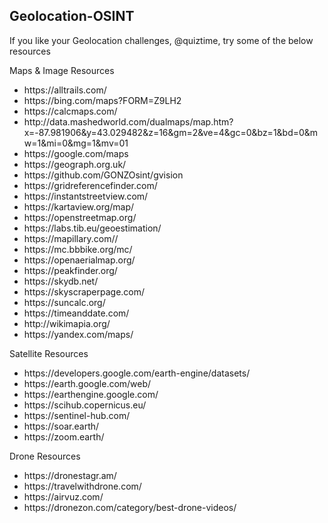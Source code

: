 ## Geolocation-OSINT
<p>If you like your Geolocation challenges, @quiztime, try some of the below resources</p>
<p>Maps & Image Resources</p>
<ul>
 <li>https://alltrails.com/</li>
 <li>https://bing.com/maps?FORM=Z9LH2</li>
 <li>https://calcmaps.com/</li>
 <li>http://data.mashedworld.com/dualmaps/map.htm?x=-87.981906&y=43.029482&z=16&gm=2&ve=4&gc=0&bz=1&bd=0&mw=1&mi=0&mg=1&mv=01</li>
 <li>https://google.com/maps</li>
 <li>https://geograph.org.uk/</li>
 <li>https://github.com/GONZOsint/gvision</li>
 <li>https://gridreferencefinder.com/</li>
 <li>https://instantstreetview.com/</li>
 <li>https://kartaview.org/map/</li>
 <li>https://openstreetmap.org/</li>
 <li>https://labs.tib.eu/geoestimation/</li>
 <li>https://mapillary.com//</li>
 <li>https://mc.bbbike.org/mc/</li>
 <li>https://openaerialmap.org/</li>
 <li>https://peakfinder.org/</li>
 <li>https://skydb.net/</li>
 <li>https://skyscraperpage.com/</li>
 <li>https://suncalc.org/</li>
 <li>https://timeanddate.com/</li>
 <li>http://wikimapia.org/</li>
 <li>https://yandex.com/maps/</li>
 </ul>
<p>Satellite Resources</p>
<ul>
 <li>https://developers.google.com/earth-engine/datasets/</li>
 <li>https://earth.google.com/web/</li>
 <li>https://earthengine.google.com/</li>
 <li>https://scihub.copernicus.eu/</li>
 <li>https://sentinel-hub.com/</li>
 <li>https://soar.earth/</li>
 <li>https://zoom.earth/</li>
</ul>
<p>Drone Resources</p>
<ul>
 <li>https://dronestagr.am/</li>
 <li>https://travelwithdrone.com/</li>
 <li>https://airvuz.com/</li>
 <li>https://dronezon.com/category/best-drone-videos/</li>
</ul>
